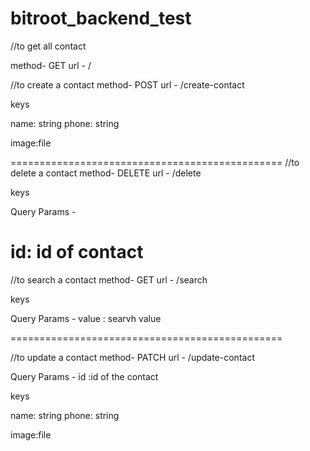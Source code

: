 # bitroot_backend_test
  //to get all contact
  
   method- GET
   url -  / 
 
 //to create a contact
 method- POST
 url -  /create-contact
 
  keys
 
 name: string 
 phone: string 
 
 image:file
 

===============================================
 //to delete a contact
 method- DELETE
 url -  /delete
 
  keys
 
 Query Params -
 
 id: id of contact
===============================================
 //to search a contact
 method- GET
 url -  /search
 
  keys
 
 Query Params -
  value : searvh value
  
  ===============================================
   
 //to update a contact
 method- PATCH
 url -  /update-contact
 
  Query Params -
  id :id of the contact
 
  keys
 
 name: string 
 phone: string 
 
 image:file
 
  
  
  
  
  
  
